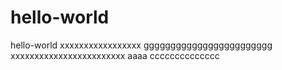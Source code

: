 # hello-world
hello-world
xxxxxxxxxxxxxxxxx
gggggggggggggggggggggggg
xxxxxxxxxxxxxxxxxxxxxxxx
aaaa
cccccccccccccc
